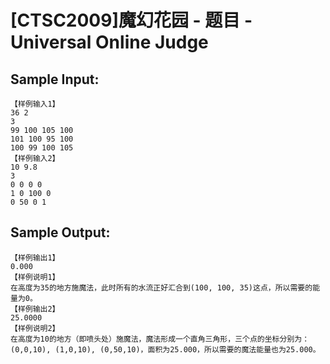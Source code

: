 # [CTSC2009]魔幻花园 - 题目 - Universal Online Judge


## Sample Input: 
```
【样例输入1】
36 2
3
99 100 105 100
101 100 95 100
100 99 100 105
【样例输入2】
10 9.8
3
0 0 0 0
1 0 100 0
0 50 0 1

```

## Sample Output: 
```
【样例输出1】
0.000
【样例说明1】
在高度为35的地方施魔法，此时所有的水流正好汇合到(100, 100, 35)这点，所以需要的能量为0。
【样例输出2】
25.0000
【样例说明2】
在高度为10的地方（即喷头处）施魔法，魔法形成一个直角三角形，三个点的坐标分别为：(0,0,10), (1,0,10), (0,50,10)，面积为25.000，所以需要的魔法能量也为25.000。

```
